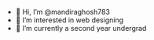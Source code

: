 - 👋 Hi, I’m @mandiraghosh783
- 👀 I’m interested in web designing
- 🌱 I’m currently a second year undergrad



<!---
mandiraghosh783/mandiraghosh783 is a ✨ special ✨ repository because its `README.md` (this file) appears on your GitHub profile.
You can click the Preview link to take a look at your changes.
--->

